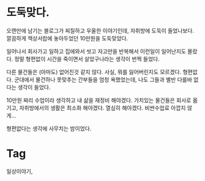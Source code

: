 도둑맞다.
=======

오랜만에 남기는 블로그가 찌질하고 우울한 이야기인데, 자취방에 도둑이 들었나보다. 깔끔하게 책상서랍에 놓아두었던 10만원을 도둑맞았다.

일어나서 회사가고 일하고 집에와서 씻고 자고만을 반복해서 이런일이 일어난지도 몰랐다. 정말 형편없이 시간을 죽이면서 살았구나라는 생각이 번쩍 들었다.

다른 물건들은 (아마도) 없어진것 같지 않다. 사실, 뭐를 잃어버린지도 모르겠다. 형편없다. 군대에서 물건하나 못맞추는 간부들을 엄청 욕했었는데, 나도 그들과 별반 다를바 없다는 생각이 들었다.

10만원 짜리 수업이라 생각하고 내 삶을 재정비 해야겠다. 가치있는 물건들은 회사로 옮기고, 자취방에서의 생활은 최소화 해야겠다. 열심히 해야겠다. 비싼수업료 아깝지 않게...

형편없다는 생각에 사무치는 밤이었다.

Tag
====
일상이야기,